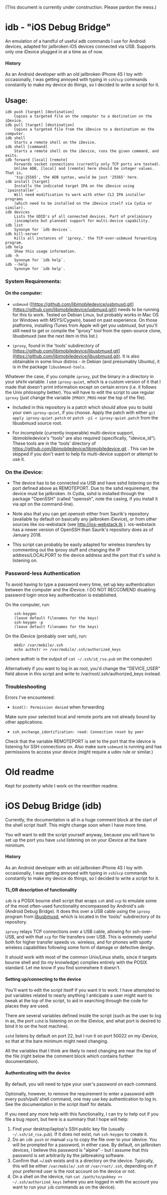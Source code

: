 (This document is currently under construction. Please pardon the mess.)

# idb - "iOS Debug Bridge"
An emulation of a handful of useful adb commands I use for Android devices,
adapted for jailbroken iOS devices connected via USB.
Supports only one iDevice plugged in at a time as of now.

#### History

As an Android developer with an old jailbroken iPhone 4S I toy with
occasionally, I was getting annoyed with typing in `ssh`/`scp` commands
constantly to make my device do things, so I decided to write a script for
it.

## Usage:
````
idb push [target] [destination]
    Copies a targeted file on the computer to a destination on the iDevice.
idb pull [target] [destination]
    Copies a targeted file from the iDevice to a destination on the computer.
idb shell
    Starts a remote shell on the iDevice.
idb shell [command]
    Starts a remote shell on the iDevice, runs the given command, and exits.
idb forward [local] [remote]
    Forwards socket connections (currently only TCP ports are tested).
    Unlike ADB, [local] and [remote] here should be integer values. That is,
    'tcp:25565', the ADB syntax, would be just '25565' here.
idb install [target]
    Installs the indicated target IPA on the iDevice using `ipainstaller`.
    Will need modification to work with other CLI IPA installer programs
    (which need to be installed on the iDevice itself via Cydia or similar).
idb devices
    Lists the UDID's of all connected devices. Part of preliminary
    (incomplete but planned) support for multi-device capability.
idb list
    Synonym for `idb devices`.
idb kill-server
    Kills all instances of 'iproxy,' the TCP-over-usbmuxd forwarding program.
idb help
    Show this usage information.
idb -h
    Synonym for `idb help`.
idb --help
    Synonym for `idb help`.
````
### System Requirements:
#### On the computer:
  * `usbmuxd` ([https://github.com/libimobiledevice/usbmuxd.git](https://github.com/libimobiledevice/usbmuxd.git)) needs to be
running for this to work. Tested on Debian Linux, but probably works in
Mac OS (or Windows with MSYS/Cygwin), based on past experience. On those
platforms, installing iTunes from Apple will get you usbmuxd, but you'll
still need to get or compile the "iproxy" tool from the open-source clone,
libusbmuxd (see the next item in this list.)

  * `iproxy`, found in the 'tools' subdirectory of [https://github.com/libimobiledevice/libusbmuxd.git](https://github.com/libimobiledevice/libusbmuxd.git).
It is also obtainable in some linux distros - in Debian (and presumably
Ubuntu), it is in the package `libusbmuxd-tools`.

Whatever the case, if you compile `iproxy`, put the binary in a directory in
your `$PATH` variable. I use `iproxy-quiet`, which is a custom version of it
that I made that doesn't print information except on certain errors (i.e. it
follows the Unix philosophy better). You will have to edit the script to use
regular `iproxy` (just change the variable `IPROXY_PROG` near the top of the
file).

  * Included in this repository is a patch which should allow you to build
your own `iproxy-quiet`, if you choose. Apply the patch with either
`git apply iproxy-quiet.patch` or `patch -p1 < iproxy-quiet.patch` from the
libusbmuxd source root.

  * For *incomplete* (currently inoperable) multi-device support,
libimobiledevice's "tools" are also required (specifically, "idevice_id").
These tools are in the 'tools' directory of
https://github.com/libimobiledevice/libimobiledevice.git . This can be skipped
if you don't want to help fix multi-device support or attempt to use it.

### On the iDevice:
  * The device has to be connected via USB and have sshd listening on the port
defined above as REMOTEPORT. Due to the sshd requirement, the device must be
jailbroken. In Cydia, sshd is installed through the package "OpenSSH" (called
"openssh", note the casing, if you install it via apt on the command-line).

  * Note also that you can get openssh either from Saurik's repository
(available by default on basically any jailbroken iDevice), or from other
sources like ios-webstack (see http://ios-webstack.tk ). ios-webstack has
a newer version of OpenSSH than Saurik's repository does as of January 2018.

  * This script can probably be easily adapted for wireless transfers by
commenting out the iproxy stuff and changing the IP address/LOCALPORT to
the device address and the port that it's sshd is listening on.

### Password-less Authentication
To avoid having to type a password every time, set up key authentication
between the computer and the iDevice. I DO NOT RECCOMEND disabling password
login once key authentication is established.

On the computer, run:
````
    ssh-keygen
    (leave default filenames for the keys)
    ssh-keygen -p
    (leave default filenames for the keys)
````

On the iDevice (probably over ssh), run:
````
    mkdir /var/mobile/.ssh
    echo authstr >> /var/mobile/.ssh/authorized_keys
````

(where authstr is the output of `cat ~/.ssh/id_rsa.pub` on the computer)

Alternatively if you want to log in as root, you'd change the "DEVICE_USER" field
above in this script and write to /var/root/.ssh/authorized_keys instead.

### Troubleshooting

Errors I've encountered:
  * `bind(): Permission denied` when forwarding
  
Make sure your selected local and remote ports are not already bound by other
applications.

  * `ssh_exchange_identification: read: Connection reset by peer`
  
Check that the variable REMOTEPORT is set to the port that the idevice is
listening for SSH connections on. Also make sure `usbmuxd` is running and has
permissions to access your device (might require a udev rule or similar.)

# Old readme
Kept for posterity while I work on the rewritten readme.

# iOS Debug Bridge (idb)

Currently, the documentation is all in a huge comment block at the start of the
shell script itself. This might change soon when I have more time.

You will want to edit the script yourself anyway, because you will have to set up
the port you have `sshd` listening on on your iDevice at the bare minimum.

#### History

As an Android developer with an old jailbroken iPhone 4S I toy with
occasionally, I was getting annoyed with typing in `ssh`/`scp` commands
constantly to make my device do things, so I decided to write a script for
it.

#### TL;DR description of functionality

`idb` is a POSIX bourne shell script that wraps `ssh` and `scp` to emulate
some of the most often-used functionality encompassed by Android's `adb`
(Android Debug Bridge). It does this over a USB cable using the `iproxy`
program from [libusbmuxd](https://github.com/libimobiledevice/libusbmuxd.git),
which is located in the 'tools/' subdirectory of its repository.

`iproxy` relays TCP connections over a USB cable, allowing for ssh-over-USB,
and with that `scp` for file transfers over USB. This is extremely useful both
for higher transfer speeds vs. wireless, and for phones with spotty wireless
capabilities following some form of damage or defective design.

It *should* work with most of the common Unix/Linux shells, since it targets
bourne shell and (to my knowledge) complies entirely with the POSIX standard.
Let me know if you find somewhere it doesn't.

#### Setting up/connecting to the device

You'll want to edit the script itself if you want it to work. I have attempted
to put variables related to nearly anything I anticipate a user might want to
tweak at the top of the script, to aid in searching through the code for places
they are used.

There are several variables defined inside the script (such as the user to
log in as, the port `sshd` is listening on on the iDevice, and what port is
desired to bind it to on the host machine).

`sshd` listens by default on port 22, but I run it on port 50022 on my iDevice,
so that at the bare minimum might need changing.

All the variables that I think are likely to need changing are near the top of
the file (right below the comment block which contains further documentation).

#### Authenticating with the device

By default, you will need to type your user's password on each command.

Optionally, however, to remove the requirement to enter a password with every push/pull/
shell command, one may use key authentication to log in. See the documentation
in the script itself for details.

If you need any more help with this functionality, I can try to help out if you
file a bug report, but here is a summary that I hope will help:

1. Find your desktop/laptop's SSH public key file (usually
`~/.ssh/id_rsa.pub`). If it does not exist, run `ssh-keygen` to create it.
2. Do an `idb push` or manual `scp` to copy the file over to your idevice.
   You will be prompted for a password, in either case. By default, on
   jailbroken devices, I believe this password is "alpine" - but I assume that
   this password is set arbitrarily by the jailbreaking software.
3. Confirm that ~/.ssh exists and is a directory on the idevice. Typically,
   this will be either `/var/mobile/.ssh` or `/var/root/.ssh`, depending on if
   your preferred user is the root account on the device or not.
3. On a shell on the idevice, run `cat /path/to/pubkey >> 
   ~/.ssh/authorized_keys` (where you are logged in with the account you want
   to run your `idb` commands as on the device).
